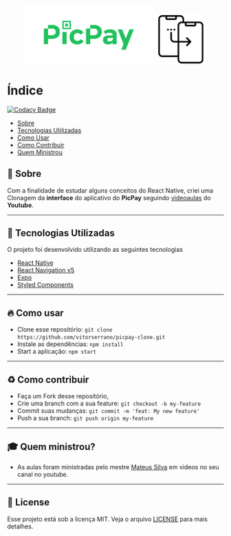 <h4 align="center">
    <img alt="PicPay" title="#picPay" width="300px" src=".github/PicPay.png" />
    <img alt="PicPay" title="#picPay" width="120px" src=".github/Clone.png" />
</h4>

# Índice

[![Codacy Badge](https://api.codacy.com/project/badge/Grade/e0dde7022faf446f9ac76b92df6ec768)](https://app.codacy.com/manual/vitorserrano/picpay-clone?utm_source=github.com&utm_medium=referral&utm_content=vitorserrano/picpay-clone&utm_campaign=Badge_Grade_Dashboard)

- [Sobre](#-sobre)
- [Tecnologias Utilizadas](#-tecnologias-utilizadas)
- [Como Usar](#-como-usar)
- [Como Contribuir](#-como-contribuir)
- [Quem Ministrou](#-quem-ministrou)

## :bookmark: Sobre 

Com a finalidade de estudar alguns conceitos do React Native, criei uma Clonagem da <b>interface</b> do aplicativo do <b>PicPay</b> seguindo [videoaulas](https://www.youtube.com/watch?v=0CraBZHejKI&t=1s) do <b>Youtube</b>.

---

## :rocket: Tecnologias Utilizadas

O projeto foi desenvolvido utilizando as seguintes tecnologias

- [React Native](https://reactnative.dev/)
- [React Navigation v5](https://reactnavigation.org/)
- [Expo](https://expo.io/)
- [Styled Components](https://styled-components.com/)

---

## :fire: Como usar

- Clone esse repositório: `git clone https://github.com/vitorserrano/picpay-clone.git`
- Instale as dependências: `npm install` 
- Start a aplicação: `npm start`

---

## :recycle: Como contribuir

- Faça um Fork desse repositório,
- Crie uma branch com a sua feature: `git checkout -b my-feature`
- Commit suas mudanças: `git commit -m 'feat: My new feature'`
- Push a sua branch: `git push origin my-feature`

---

## :mortar_board: Quem ministrou?

- As aulas foram ministradas pelo mestre [Mateus Silva](https://github.com/maateusilva) em videos no seu canal no youtube.

---

## :memo: License

Esse projeto está sob a licença MIT. Veja o arquivo [LICENSE](LICENSE) para mais detalhes.


